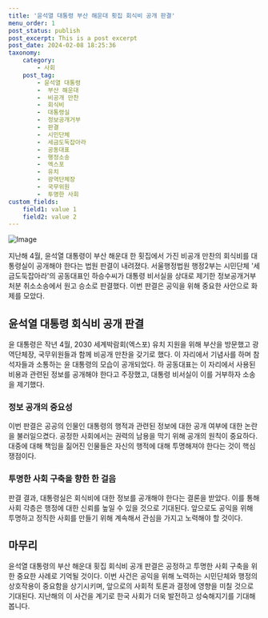 ```yaml
---
title: '윤석열 대통령 부산 해운대 횟집 회식비 공개 판결'
menu_order: 1
post_status: publish
post_excerpt: This is a post excerpt
post_date: 2024-02-08 18:25:36
taxonomy:
    category:
        - 사회
    post_tag:
        - 윤석열 대통령
        -  부산 해운대
        -  비공개 만찬
        -  회식비
        -  대통령실
        -  정보공개거부
        -  판결
        -  시민단체
        -  세금도둑잡아라
        -  공동대표
        -  행정소송
        -  엑스포
        -  유치
        -  광역단체장
        -  국무위원
        -  투명한 사회
custom_fields:
    field1: value 1
    field2: value 2
---
```


![Image](https://imgnews.pstatic.net/image/020/2024/02/08/0003547298_001_20240208134301039.jpg?type=w647)

지난해 4월, 윤석열 대통령이 부산 해운대 한 횟집에서 가진 비공개 만찬의 회식비를 대통령실이 공개해야 한다는 법원 판결이 내려졌다. 서울행정법원 행정2부는 시민단체 '세금도둑잡아라'의 공동대표인 하승수씨가 대통령 비서실을 상대로 제기한 정보공개거부 처분 취소소송에서 원고 승소로 판결했다. 이번 판결은 공익을 위해 중요한 사안으로 화제를 모았다. 
## 윤석열 대통령 회식비 공개 판결  
윤 대통령은 작년 4월, 2030 세계박람회(엑스포) 유치 지원을 위해 부산을 방문했고 광역단체장, 국무위원들과 함께 비공개 만찬을 갖기로 했다. 이 자리에서 기념사를 하며 참석자들과 소통하는 윤 대통령의 모습이 공개되었다. 하 공동대표는 이 자리에서 사용된 비용과 관련된 정보를 공개해야 한다고 주장했고, 대통령 비서실이 이를 거부하자 소송을 제기했다.
### 정보 공개의 중요성  
이번 판결은 공공의 인물인 대통령의 행적과 관련된 정보에 대한 공개 여부에 대한 논란을 불러일으켰다. 공정한 사회에서는 권력의 남용을 막기 위해 공개의 원칙이 중요하다. 대중에 대해 책임을 짊어진 인물들은 자신의 행적에 대해 투명해져야 한다는 것이 핵심 쟁점이다.
### 투명한 사회 구축을 향한 한 걸음  
판결 결과, 대통령실은 회식비에 대한 정보를 공개해야 한다는 결론을 받았다. 이를 통해 사회 각층은 행정에 대한 신뢰를 높일 수 있을 것으로 기대된다. 앞으로도 공익을 위해 투명하고 정직한 사회를 만들기 위해 계속해서 관심을 가지고 노력해야 할 것이다.
## 마무리  
윤석열 대통령의 부산 해운대 횟집 회식비 공개 판결은 공정하고 투명한 사회 구축을 위한 중요한 사례로 기억될 것이다. 이번 사건은 공익을 위해 노력하는 시민단체와 행정의 상호작용이 중요함을 상기시키며, 앞으로의 사회적 토론과 결정에 영향을 미칠 것으로 기대된다. 지난해의 이 사건을 계기로 한국 사회가 더욱 발전하고 성숙해지기를 기대해 봅니다.
